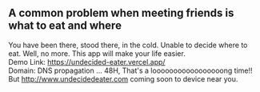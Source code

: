 ## A common problem when meeting friends is what to eat and where
You have been there, stood there, in the cold. Unable to decide where to eat. Well, no more. This app will make your life easier. <br />
Demo Link: https://undecided-eater.vercel.app/ <br />
Domain: DNS propagation ... 48H, That's a looooooooooooooooong time!! But http://www.undecidedeater.com coming soon to device near you. <br />
